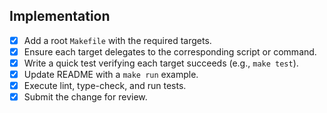 ## Implementation
- [x] Add a root `Makefile` with the required targets.
- [x] Ensure each target delegates to the corresponding script or command.
- [x] Write a quick test verifying each target succeeds (e.g., `make test`).
- [x] Update README with a `make run` example.
- [x] Execute lint, type-check, and run tests.
- [x] Submit the change for review.
